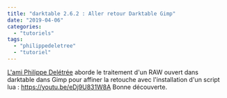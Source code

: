 ```yaml
---
title: "darktable 2.6.2 : Aller retour Darktable Gimp"
date: "2019-04-06"
categories: 
  - "tutoriels"
tags: 
  - "philippedeletree"
  - "tutoriel"
---
```


[L'ami Philippe Delétrée](https://www.youtube.com/channel/UCyuC63yBPP5vteLZ-l7T8OA) aborde le traitement d'un RAW ouvert dans darktable dans Gimp pour affiner la retouche avec l'installation d'un script lua : https://youtu.be/eDj9U831W8A Bonne découverte.
